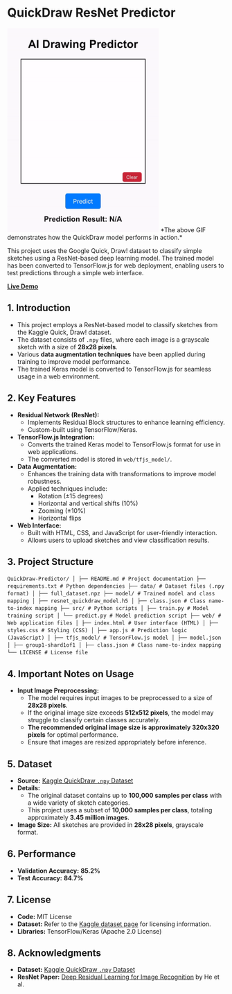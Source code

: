 # **QuickDraw ResNet Predictor**
<img src="./demo.gif" alt="Demo" width="350">
*The above GIF demonstrates how the QuickDraw model performs in action.*

This project uses the Google Quick, Draw! dataset to classify simple sketches using a ResNet-based deep learning model. The trained model has been converted to TensorFlow.js for web deployment, enabling users to test predictions through a simple web interface.

[**Live Demo**](http://asj.dothome.co.kr/quickdraw/test)

## **1. Introduction**
- This project employs a ResNet-based model to classify sketches from the Kaggle Quick, Draw! dataset.
- The dataset consists of `.npy` files, where each image is a grayscale sketch with a size of **28x28 pixels**.
- Various **data augmentation techniques** have been applied during training to improve model performance.
- The trained Keras model is converted to TensorFlow.js for seamless usage in a web environment.

## **2. Key Features**
- **Residual Network (ResNet):**
  - Implements Residual Block structures to enhance learning efficiency.
  - Custom-built using TensorFlow/Keras.
- **TensorFlow.js Integration:**
  - Converts the trained Keras model to TensorFlow.js format for use in web applications.
  - The converted model is stored in `web/tfjs_model/`.
- **Data Augmentation:**
  - Enhances the training data with transformations to improve model robustness.
  - Applied techniques include:
    - Rotation (±15 degrees)
    - Horizontal and vertical shifts (10%)
    - Zooming (±10%)
    - Horizontal flips
- **Web Interface:**
  - Built with HTML, CSS, and JavaScript for user-friendly interaction.
  - Allows users to upload sketches and view classification results.

## **3. Project Structure**
```QuickDraw-Predictor/ │ ├── README.md # Project documentation ├── requirements.txt # Python dependencies ├── data/ # Dataset files (.npy format) │ ├── full_dataset.npz ├── model/ # Trained model and class mapping │ ├── resnet_quickdraw_model.h5 │ ├── class.json # Class name-to-index mapping ├── src/ # Python scripts │ ├── train.py # Model training script │ └── predict.py # Model prediction script ├── web/ # Web application files │ ├── index.html # User interface (HTML) │ ├── styles.css # Styling (CSS) │ ├── app.js # Prediction logic (JavaScript) │ ├── tfjs_model/ # TensorFlow.js model │ ├── model.json │ ├── group1-shard1of1 │ ├── class.json # Class name-to-index mapping └── LICENSE # License file```

## **4. Important Notes on Usage**
- **Input Image Preprocessing:**
  - The model requires input images to be preprocessed to a size of **28x28 pixels**.
  - If the original image size exceeds **512x512 pixels**, the model may struggle to classify certain classes accurately.
  - **The recommended original image size is approximately 320x320 pixels** for optimal performance.
  - Ensure that images are resized appropriately before inference.

## **5. Dataset**
- **Source:** [Kaggle QuickDraw `.npy` Dataset](https://www.kaggle.com/datasets/drbeane/quickdraw-np)
- **Details:**
  - The original dataset contains up to **100,000 samples per class** with a wide variety of sketch categories.
  - This project uses a subset of **10,000 samples per class**, totaling approximately **3.45 million images**.
- **Image Size:** All sketches are provided in **28x28 pixels**, grayscale format.

## **6. Performance**
- **Validation Accuracy:** **85.2%**
- **Test Accuracy:** **84.7%**

## **7. License**
- **Code:** MIT License  
- **Dataset:** Refer to the [Kaggle dataset page](https://www.kaggle.com/datasets/drbeane/quickdraw-np) for licensing information.  
- **Libraries:** TensorFlow/Keras (Apache 2.0 License)

## **8. Acknowledgments**
- **Dataset:** [Kaggle QuickDraw `.npy` Dataset](https://www.kaggle.com/datasets/drbeane/quickdraw-np)  
- **ResNet Paper:** [Deep Residual Learning for Image Recognition](https://arxiv.org/abs/1512.03385) by He et al.
